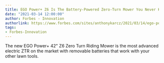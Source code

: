 ```yaml
---
title: EGO Power+ Z6 Is The Battery-Powered Zero-Turn Mower You Never Knew You Needed
date: "2021-03-14 12:00:00"
author: Forbes - Innovation
authorlink: https://www.forbes.com/sites/anthonykarcz/2021/03/14/ego-power-z6-is-the-battery-powered-zero-turn-mower-you-never-knew-you-needed/
tags:
- Forbes-Innovation
---
```

The new EGO Power+ 42" Z6 Zero Turn Riding Mower is the most advanced electric ZTR on the market with removable batteries that work with your other lawn tools.